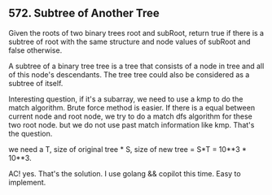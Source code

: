 ## 572. Subtree of Another Tree

Given the roots of two binary trees root and subRoot, return true if there is a subtree of root with the same structure and node values of subRoot and false otherwise.

A subtree of a binary tree tree is a tree that consists of a node in tree and all of this node's descendants. The tree tree could also be considered as a subtree of itself.

Interesting question, if it's a subarray, we need to use a kmp to do the match algorithm. Brute force method is easier. If there is a equal between current node and root node, we try to do a match dfs algorithm for these two root node. but we do not use past match information like kmp. That's the question. 

we need a T, size of original tree * S, size of new tree = S*T = 10**3 * 10\**3.

AC! yes. That's the solution. I use golang && copilot this time. Easy to implement.